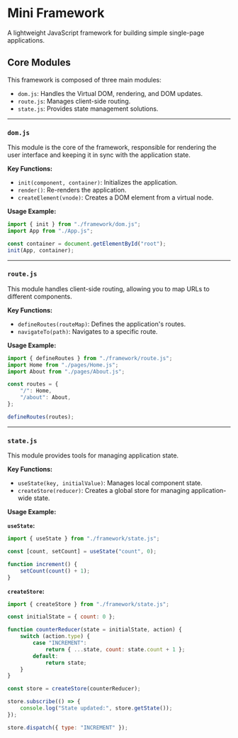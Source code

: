 # Mini Framework

A lightweight JavaScript framework for building simple single-page applications.

## Core Modules

This framework is composed of three main modules:

-   `dom.js`: Handles the Virtual DOM, rendering, and DOM updates.
-   `route.js`: Manages client-side routing.
-   `state.js`: Provides state management solutions.

---

### `dom.js`

This module is the core of the framework, responsible for rendering the user interface and keeping it in sync with the application state.

**Key Functions:**

-   `init(component, container)`: Initializes the application.
-   `render()`: Re-renders the application.
-   `createElement(vnode)`: Creates a DOM element from a virtual node.

**Usage Example:**

```javascript
import { init } from "./framework/dom.js";
import App from "./App.js";

const container = document.getElementById("root");
init(App, container);
```

---

### `route.js`

This module handles client-side routing, allowing you to map URLs to different components.

**Key Functions:**

-   `defineRoutes(routeMap)`: Defines the application's routes.
-   `navigateTo(path)`: Navigates to a specific route.

**Usage Example:**

```javascript
import { defineRoutes } from "./framework/route.js";
import Home from "./pages/Home.js";
import About from "./pages/About.js";

const routes = {
    "/": Home,
    "/about": About,
};

defineRoutes(routes);
```

---

### `state.js`

This module provides tools for managing application state.

**Key Functions:**

-   `useState(key, initialValue)`: Manages local component state.
-   `createStore(reducer)`: Creates a global store for managing application-wide state.

**Usage Example:**

**`useState`:**

```javascript
import { useState } from "./framework/state.js";

const [count, setCount] = useState("count", 0);

function increment() {
    setCount(count() + 1);
}
```

**`createStore`:**

```javascript
import { createStore } from "./framework/state.js";

const initialState = { count: 0 };

function counterReducer(state = initialState, action) {
    switch (action.type) {
        case "INCREMENT":
            return { ...state, count: state.count + 1 };
        default:
            return state;
    }
}

const store = createStore(counterReducer);

store.subscribe(() => {
    console.log("State updated:", store.getState());
});

store.dispatch({ type: "INCREMENT" });
```
